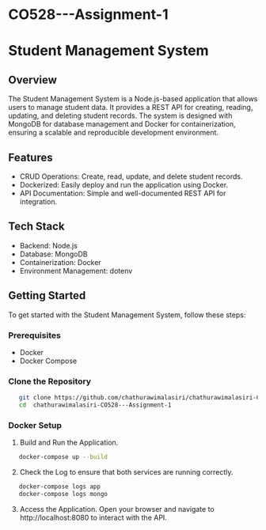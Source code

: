# CO528---Assignment-1

# Student Management System

## Overview
The Student Management System is a Node.js-based application that allows users to manage student data. It provides a REST API for creating, reading, updating, and deleting student records. The system is designed with MongoDB for database management and Docker for containerization, ensuring a scalable and reproducible development environment.

## Features
- CRUD Operations: Create, read, update, and delete student records.
- Dockerized: Easily deploy and run the application using Docker.
- API Documentation: Simple and well-documented REST API for integration.

## Tech Stack
- Backend: Node.js
- Database: MongoDB
- Containerization: Docker
- Environment Management: dotenv

## Getting Started
To get started with the Student Management System, follow these steps:

### Prerequisites
- Docker
- Docker Compose

### Clone the Repository
```bash
   git clone https://github.com/chathurawimalasiri/chathurawimalasiri-CO528---Assignment-1
   cd  chathurawimalasiri-CO528---Assignment-1
```
### Docker Setup

1. Build and Run the Application.
```bash
   docker-compose up --build
```

2. Check the Log to ensure that both services are running correctly.
```bash
   docker-compose logs app
   docker-compose logs mongo
```

3. Access the Application.
   Open your browser and navigate to http://localhost:8080 to interact with the API.
